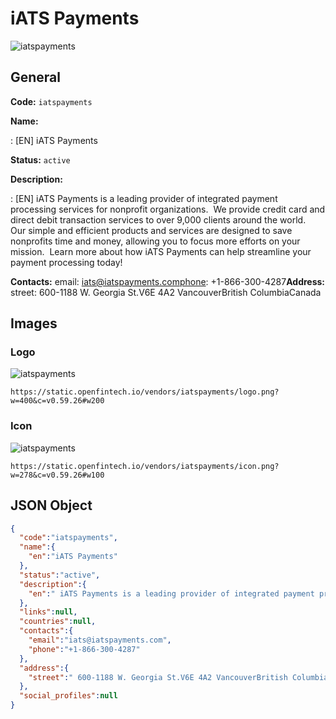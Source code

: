 
# iATS Payments 
![iatspayments](https://static.openfintech.io/vendors/iatspayments/logo.png?w=400&c=v0.59.26#w200)  

## General 
 
**Code:** `iatspayments` 
 
**Name:** 
 
:	[EN] iATS Payments 
 
**Status:** `active` 
 
**Description:** 
 
: [EN]  iATS Payments is a leading provider of integrated payment processing services for nonprofit organizations.  We provide credit card and direct debit transaction services to over 9,000 clients around the world.  Our simple and efficient products and services are designed to save nonprofits time and money, allowing you to focus more efforts on your mission.  Learn more about how iATS Payments can help streamline your payment processing today!  
 
**Contacts:** 
email: iats@iatspayments.comphone: +1-866-300-4287**Address:** 
street:  600-1188 W. Georgia St.V6E 4A2 VancouverBritish ColumbiaCanada  

## Images 

### Logo 
 
![iatspayments](https://static.openfintech.io/vendors/iatspayments/logo.png?w=400&c=v0.59.26#w200)  

```
https://static.openfintech.io/vendors/iatspayments/logo.png?w=400&c=v0.59.26#w200
```  

### Icon 
 
![iatspayments](https://static.openfintech.io/vendors/iatspayments/icon.png?w=278&c=v0.59.26#w100)  

```
https://static.openfintech.io/vendors/iatspayments/icon.png?w=278&c=v0.59.26#w100
```  

## JSON Object 

```json
{
  "code":"iatspayments",
  "name":{
    "en":"iATS Payments"
  },
  "status":"active",
  "description":{
    "en":" iATS Payments is a leading provider of integrated payment processing services for nonprofit organizations.\u00a0 We provide credit card and direct debit transaction services to over 9,000 clients around the world.\u00a0 Our simple and efficient products and services are designed to save nonprofits time and money, allowing you to focus more efforts on your mission.\u00a0 Learn more about how iATS Payments can help streamline your payment processing today! "
  },
  "links":null,
  "countries":null,
  "contacts":{
    "email":"iats@iatspayments.com",
    "phone":"+1-866-300-4287"
  },
  "address":{
    "street":" 600-1188 W. Georgia St.V6E 4A2 VancouverBritish ColumbiaCanada "
  },
  "social_profiles":null
}
```  
